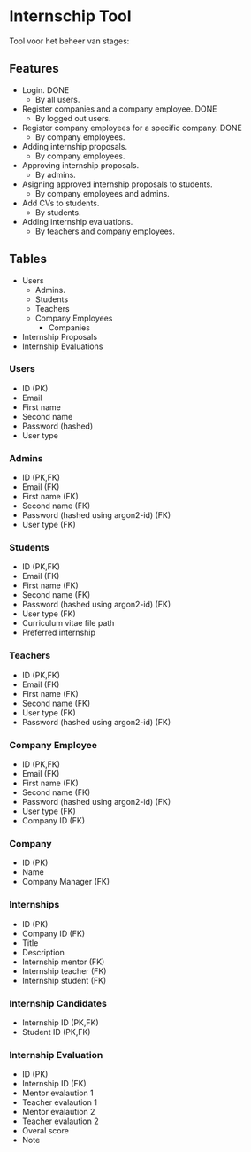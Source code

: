 # Internschip Tool

Tool voor het beheer van stages:

## Features

- Login. DONE
  - By all users.
- Register companies and a company employee. DONE
  - By logged out users.
- Register company employees for a specific company. DONE
  - By company employees.
- Adding internship proposals.
  - By company employees.
- Approving internship proposals.
  - By admins.
- Asigning approved internship proposals to students.
  - By company employees and admins.
- Add CVs to students.
  - By students.
- Adding internship evaluations.
  - By teachers and company employees.

## Tables

- Users
  - Admins.
  - Students
  - Teachers
  - Company Employees
    - Companies
- Internship Proposals
- Internship Evaluations

### Users

- ID (PK)
- Email
- First name
- Second name
- Password (hashed)
- User type

### Admins

- ID (PK,FK)
- Email (FK)
- First name (FK)
- Second name (FK)
- Password (hashed using argon2-id) (FK)
- User type (FK)

### Students

- ID (PK,FK)
- Email (FK)
- First name (FK)
- Second name (FK)
- Password (hashed using argon2-id) (FK)
- User type (FK)
- Curriculum vitae file path
- Preferred internship

### Teachers

- ID (PK,FK)
- Email (FK)
- First name (FK)
- Second name (FK)
- User type (FK)
- Password (hashed using argon2-id) (FK)

### Company Employee

- ID (PK,FK)
- Email (FK)
- First name (FK)
- Second name (FK)
- Password (hashed using argon2-id) (FK)
- User type (FK)
- Company ID (FK)

### Company

- ID (PK)
- Name
- Company Manager (FK)

### Internships

- ID (PK)
- Company ID (FK)
- Title
- Description
- Internship mentor (FK)
- Internship teacher (FK)
- Internship student (FK)

### Internship Candidates

- Internship ID (PK,FK)
- Student ID (PK,FK)

### Internship Evaluation

- ID (PK)
- Internship ID (FK)
- Mentor evalaution 1
- Teacher evalaution 1
- Mentor evalaution 2
- Teacher evalaution 2
- Overal score
- Note

